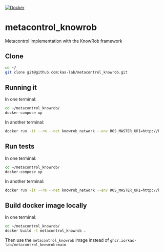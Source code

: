 [![Docker](https://github.com/kas-lab/metacontrol_knowrob/actions/workflows/docker-publish.yml/badge.svg)](https://github.com/kas-lab/metacontrol_knowrob/actions/workflows/docker-publish.yml)
# metacontrol_knowrob
Metacontrol implementation with the KnowRob framework

## Clone

```Bash
cd ~/
git clone git@github.com:kas-lab/metacontrol_knowrob.git
```

## Running it

In one terminal:
```Bash
cd ~/metacontrol_knowrob/
docker-compose up
```

In another terminal:
```Bash
docker run -it --rm --net knowrob_network --env ROS_MASTER_URI=http://knowrob:11311 ghcr.io/kas-lab/metacontrol_knowrob:main rosrun metacontrol_knowrob metacontrol.py
```

## Run tests

In one terminal:
```Bash
cd ~/metacontrol_knowrob/
docker-compose up
```

In another terminal:
```Bash
docker run -it --rm --net knowrob_network --env ROS_MASTER_URI=http://knowrob:11311 ghcr.io/kas-lab/metacontrol_knowrob:main python -m pytest src/metacontrol_knowrob/test/rules/test_rules.py
```

## Build docker image locally

In one terminal:
```Bash
cd ~/metacontrol_knowrob/
docker build -t metacontrol_knowrob .
```
Then use the `metacontrol_knowrob` image instead of `ghcr.io/kas-lab/metacontrol_knowrob:main`
